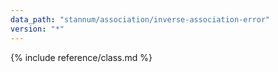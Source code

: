 ```yaml
---
data_path: "stannum/association/inverse-association-error"
version: "*"
---
```


{% include reference/class.md %}
